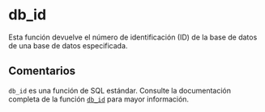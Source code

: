 ﻿---
SidebarGroup: "index-system-functions"
Autogenerated: true
---

# db_id

Esta función devuelve el número de identificación (ID) de la base de datos de una base de datos especificada.

## Comentarios 

`db_id` es una función de SQL estándar. Consulte la documentación completa de la función [`db_id`](https://learn.microsoft.com/es-es/sql/t-sql/functions/db_id-transact-sql) para mayor información.
